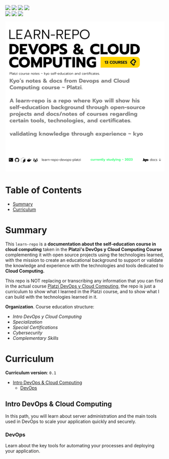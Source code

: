 <p align="left"> 
<a href="https://www.reddit.com/user/kyonax_on"><img src="https://img.shields.io/reddit/user-karma/combined/kyonax_on?style=social&logo=reddit&logoColor=%23FFD400&labelColor=%23FFD400&color=%23FFD400"/><a/>
<a href="https://twitter.com/kyonax_on_tech" target="_blank"><img src="https://img.shields.io/twitter/url?url=https%3A%2F%2Ftwitter.com%2Fkyonax_on_tech&style=social&logoColor=%23FFD400&label=Twitter"/><a/>
<a href="https://www.instagram.com/is.kyonax/" target="_blank"><img src="https://img.shields.io/twitter/url?url=https%3A%2F%2Finstagram.com%2Fis.kyonax&style=social&logo=instagram&logoColor=%23FFD400&label=Instagram"/><a/>
<a href="https://www.linkedin.com/in/kyonax/" target="_blank"><img src="https://img.shields.io/twitter/url?url=https%3A%2F%2Fwww.linkedin.com%2Fin%2Fkyonax%2F&style=social&logo=linkedin&logoColor=%23FFD400&label=Linkedin"/><a/> <br/>
<img src="https://img.shields.io/github/languages/code-size/Kyonax/learn-repo-devops-platzi?logoColor=%23FFD400&labelColor=%23FFD400&color=%23FFD400"/>
<img src="https://img.shields.io/github/languages/top/Kyonax/learn-repo-devops-platzi?logoColor=%23FFD400&labelColor=%23FFD400&color=%23FFD400"/>
<img src="https://img.shields.io/github/last-commit/Kyonax/learn-repo-devops-platzi?logoColor=%23FFD400&labelColor=%23FFD400&color=%23FFD400"/>
<p/>

<p align="left">
  <a id="cover" href="#cover">
    <picture>
      <source media="(prefers-color-scheme: dark)" srcset="github/dark.png">
      <img style="white-space:pre-wrap" alt="A learn-repo is a repo where Kyo will show his 
self-education background through open-source 
projects and docs/notes of courses regarding 
certain tools, technologies, and certificates." src="github/light.png">
    </picture>
  </a>
</p>

# Table of Contents
- [Summary](#summary)
- [Curriculum](#curriculum)


# Summary
This `learn-repo` is a **documentation about the self-education course in cloud computing** taken in the **Platzi's DevOps y Cloud Computing Course** complementing it with open source projects using the technologies learned, with the mission to create an educational background to support or validate the knowledge and experience with the technologies and tools dedicated to **Cloud Computing.**

This repo is NOT replacing or transcribing any information that you can find in the actual course [Platzi DevOps y Cloud Computing](https://platzi.com/escuela/devops-cloud/), the repo is just a curriculum to show what I learned in the Platzi course, and to show what I can build with the technologies learned in it.

**Organization**. Course education structure:
- *Intro DevOps y Cloud Computing*
- *Specialization*
- *Special Certifications*
- *Cybersecurity*
- *Complementary Skills*

# Curriculum
**Curriculum version**: `0.1`
- [Intro DevOps & Cloud Computing](#intro-devops-&-cloud-computing)
  - [DevOps](#devops)

## Intro DevOps & Cloud Computing
In this path, you will learn about server administration and the main tools used in DevOps to scale your application quickly and securely.

### DevOps
Learn about the key tools for automating your processes and deploying your application.
